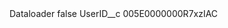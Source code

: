 <?xml version="1.0" encoding="UTF-8"?>
<CustomMetadata xmlns="http://soap.sforce.com/2006/04/metadata" xmlns:xsi="http://www.w3.org/2001/XMLSchema-instance" xmlns:xsd="http://www.w3.org/2001/XMLSchema">
    <label>Dataloader</label>
    <protected>false</protected>
    <values>
        <field>UserID__c</field>
        <value xsi:type="xsd:string">005E0000000R7xzIAC</value>
    </values>
</CustomMetadata>

